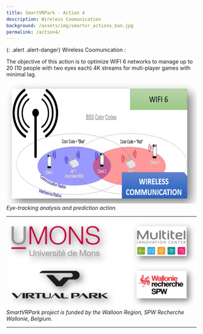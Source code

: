 ```yaml
---
title: SmartVRPark - Action 4
description: Wireless Coomunication
background: /assets/img/smartvr_actions_ban.jpg
permalink: /action4/
---
```


{: .alert .alert-danger}
Wireless Coomunication :

The objective of this action is to optimize WIFI 6 networks to manage up to 20 (10 people with two eyes each) 4K streams for muti-player games with minimal lag. 

![Project partners](https://raw.githubusercontent.com/numediart/SmartVRPark/main/assets/img/smartvr_action4.jpg)
_Eye-tracking analysis and prediction action._


---

![Project partners](https://raw.githubusercontent.com/numediart/SmartVRPark/main/assets/img/smartvr_partners.jpg)
_SmartVRPark project is funded by the Walloon Region, SPW Recherche Wallonie, Belgium._

---
